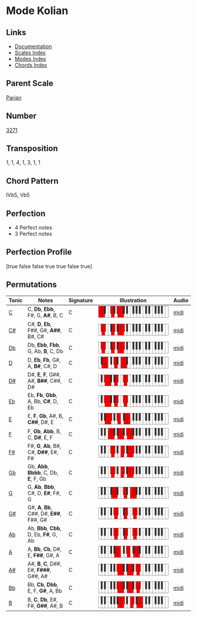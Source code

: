 # Mode Kolian

## Links

- [Documentation](README.md)
- [Scales Index](Scales.md)
- [Modes Index](Modes.md)
- [Chords Index](Chords.md)

## Parent Scale

[Parian](ScaleParian.md)

## Number

[3271](https://ianring.com/musictheory/scales/3271)

## Transposition

1, 1, 4, 1, 3, 1, 1

## Chord Pattern

IVb5, Vb5

## Perfection

- 4 Perfect notes
- 3 Perfect notes

## Perfection Profile

[true false false true true false true]

## Permutations

| Tonic | Notes | Signature | Illustration | Audio |
|-------|-------|-----------|--------------|-------|
| [C](ModeCNaturalKolian.md) | C, **Db**, **Ebb**, F#, G, **A#**, B, C | C | ![CNaturalKolian](ModeCNaturalKolian.png) | [midi](https://github.com/edipermadi/music/blob/main/docs/ModeCNaturalKolian.mid?raw=true) |
| [C#](ModeCSharpKolian.md) | C#, **D**, **Eb**, F##, G#, **A##**, B#, C# | C | ![CSharpKolian](ModeCSharpKolian.png) | [midi](https://github.com/edipermadi/music/blob/main/docs/ModeCSharpKolian.mid?raw=true) |
| [Db](ModeDFlatKolian.md) | Db, **Ebb**, **Fbb**, G, Ab, **B**, C, Db | C | ![DFlatKolian](ModeDFlatKolian.png) | [midi](https://github.com/edipermadi/music/blob/main/docs/ModeDFlatKolian.mid?raw=true) |
| [D](ModeDNaturalKolian.md) | D, **Eb**, **Fb**, G#, A, **B#**, C#, D | C | ![DNaturalKolian](ModeDNaturalKolian.png) | [midi](https://github.com/edipermadi/music/blob/main/docs/ModeDNaturalKolian.mid?raw=true) |
| [D#](ModeDSharpKolian.md) | D#, **E**, **F**, G##, A#, **B##**, C##, D# | C | ![DSharpKolian](ModeDSharpKolian.png) | [midi](https://github.com/edipermadi/music/blob/main/docs/ModeDSharpKolian.mid?raw=true) |
| [Eb](ModeEFlatKolian.md) | Eb, **Fb**, **Gbb**, A, Bb, **C#**, D, Eb | C | ![EFlatKolian](ModeEFlatKolian.png) | [midi](https://github.com/edipermadi/music/blob/main/docs/ModeEFlatKolian.mid?raw=true) |
| [E](ModeENaturalKolian.md) | E, **F**, **Gb**, A#, B, **C##**, D#, E | C | ![ENaturalKolian](ModeENaturalKolian.png) | [midi](https://github.com/edipermadi/music/blob/main/docs/ModeENaturalKolian.mid?raw=true) |
| [F](ModeFNaturalKolian.md) | F, **Gb**, **Abb**, B, C, **D#**, E, F | C | ![FNaturalKolian](ModeFNaturalKolian.png) | [midi](https://github.com/edipermadi/music/blob/main/docs/ModeFNaturalKolian.mid?raw=true) |
| [F#](ModeFSharpKolian.md) | F#, **G**, **Ab**, B#, C#, **D##**, E#, F# | C | ![FSharpKolian](ModeFSharpKolian.png) | [midi](https://github.com/edipermadi/music/blob/main/docs/ModeFSharpKolian.mid?raw=true) |
| [Gb](ModeGFlatKolian.md) | Gb, **Abb**, **Bbbb**, C, Db, **E**, F, Gb | C | ![GFlatKolian](ModeGFlatKolian.png) | [midi](https://github.com/edipermadi/music/blob/main/docs/ModeGFlatKolian.mid?raw=true) |
| [G](ModeGNaturalKolian.md) | G, **Ab**, **Bbb**, C#, D, **E#**, F#, G | C | ![GNaturalKolian](ModeGNaturalKolian.png) | [midi](https://github.com/edipermadi/music/blob/main/docs/ModeGNaturalKolian.mid?raw=true) |
| [G#](ModeGSharpKolian.md) | G#, **A**, **Bb**, C##, D#, **E##**, F##, G# | C | ![GSharpKolian](ModeGSharpKolian.png) | [midi](https://github.com/edipermadi/music/blob/main/docs/ModeGSharpKolian.mid?raw=true) |
| [Ab](ModeAFlatKolian.md) | Ab, **Bbb**, **Cbb**, D, Eb, **F#**, G, Ab | C | ![AFlatKolian](ModeAFlatKolian.png) | [midi](https://github.com/edipermadi/music/blob/main/docs/ModeAFlatKolian.mid?raw=true) |
| [A](ModeANaturalKolian.md) | A, **Bb**, **Cb**, D#, E, **F##**, G#, A | C | ![ANaturalKolian](ModeANaturalKolian.png) | [midi](https://github.com/edipermadi/music/blob/main/docs/ModeANaturalKolian.mid?raw=true) |
| [A#](ModeASharpKolian.md) | A#, **B**, **C**, D##, E#, **F###**, G##, A# | C | ![ASharpKolian](ModeASharpKolian.png) | [midi](https://github.com/edipermadi/music/blob/main/docs/ModeASharpKolian.mid?raw=true) |
| [Bb](ModeBFlatKolian.md) | Bb, **Cb**, **Dbb**, E, F, **G#**, A, Bb | C | ![BFlatKolian](ModeBFlatKolian.png) | [midi](https://github.com/edipermadi/music/blob/main/docs/ModeBFlatKolian.mid?raw=true) |
| [B](ModeBNaturalKolian.md) | B, **C**, **Db**, E#, F#, **G##**, A#, B | C | ![BNaturalKolian](ModeBNaturalKolian.png) | [midi](https://github.com/edipermadi/music/blob/main/docs/ModeBNaturalKolian.mid?raw=true) |
